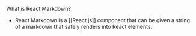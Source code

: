 
What is React Markdown?
- React Markdown is a [[React.js]] component that can be given a string of a markdown that safely renders into React elements.
